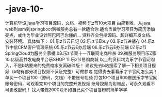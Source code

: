 # -java-10-
计算机毕设 java学习项目源码，文档，视频 乐z节10大项目 由简到难，从java web到ssm到springboot到微服务总有一款适合你 适合当做学习项目为简历添加亮点，或作为毕业设计阿巴阿巴你懂的… 资料齐全包括源码、超详细开发文档、安装环境。 具体如下：  01.乐z节云日记 02.乐 z节Ebuy 03.乐z节进销存 04.乐z节中信CRM客户管理系统 05.乐z节云E办后端 06.乐z节云E办前端 07.乐z节SpringCloud为服务全家桶 08.乐z节双十一互联网电商秒杀 09.微服务项目乐Z家 10.亿级高并发电商平台乐SHOP 11.乐z节易购商城      以上的资料均为乐字节官网购入，不是b站要来的免费缩水支离破碎版！ 建议先去b站搜索了解一下相关项目视频（b站有部分项目视频不保证完整）可做参考 觉得贵去看看乐字节官网怎么卖！  单买一个项目100（源码，文档）不带账号视频 打包10个项目600赠送乐字节官网账号密码，可观看完10个项目的完整开发视频 账号视频为附赠品，可永久观看不可更改密码！  找人带做2000块不如自己买个项目答辩前简单学学
